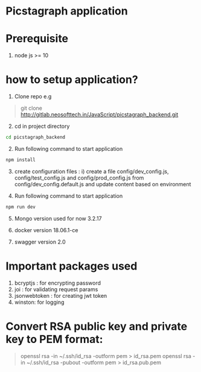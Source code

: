 # Picstagraph application

# Prerequisite

1. node js >= 10

# how to setup application?

1. Clone repo
e.g
> git clone http://gitlab.neosofttech.in/JavaScript/picstagraph_backend.git

2. cd in project directory
```bash
cd picstagraph_backend
```

2. Run following command to start application
```bash
npm install
```

3. create configuration files :
    i) create a file config/dev_config.js, config/test_config.js and config/prod_config.js from config/dev_config.default.js and update content based on environment

4. Run following command to start application
```bash
npm run dev
```

5. Mongo version used for now
 3.2.17

6. docker version 
18.06.1-ce

7. swagger 
version 2.0



# Important packages used
1. bcryptjs : for encrypting password
2. joi : for validating request params
3. jsonwebtoken : for creating jwt token
4. winston: for logging 

#  Convert RSA public key and private key to PEM format:
>  openssl rsa -in ~/.ssh/id_rsa -outform pem > id_rsa.pem
>  openssl rsa -in ~/.ssh/id_rsa -pubout -outform pem > id_rsa.pub.pem